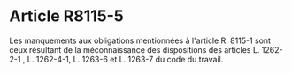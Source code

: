 # Article R8115-5

 

<p align="left">
  Les manquements aux obligations mentionnées à l'article R. 8115-1 sont ceux résultant de la méconnaissance des dispositions des articles L. 1262-2-1 , L. 1262-4-1, L. 1263-6 et L. 1263-7 du code du travail.
</p>